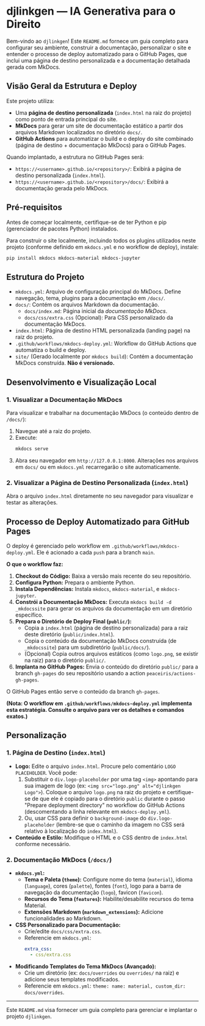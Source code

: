 # djlinkgen — IA Generativa para o Direito

Bem-vindo ao `djlinkgen`! Este `README.md` fornece um guia completo para configurar seu ambiente, construir a documentação, personalizar o site e entender o processo de deploy automatizado para o GitHub Pages, que inclui uma página de destino personalizada e a documentação detalhada gerada com MkDocs.

## Visão Geral da Estrutura e Deploy

Este projeto utiliza:
-   Uma **página de destino personalizada** (`index.html` na raiz do projeto) como ponto de entrada principal do site.
-   **MkDocs** para gerar um site de documentação estático a partir dos arquivos Markdown localizados no diretório `docs/`.
-   **GitHub Actions** para automatizar o build e o deploy do site combinado (página de destino + documentação MkDocs) para o GitHub Pages.

Quando implantado, a estrutura no GitHub Pages será:
-   `https://<username>.github.io/<repository>/`: Exibirá a página de destino personalizada (`index.html`).
-   `https://<username>.github.io/<repository>/docs/`: Exibirá a documentação gerada pelo MkDocs.

## Pré-requisitos

Antes de começar localmente, certifique-se de ter Python e pip (gerenciador de pacotes Python) instalados.

Para construir o site localmente, incluindo todos os plugins utilizados neste projeto (conforme definido em `mkdocs.yml` e no workflow de deploy), instale:
```bash
pip install mkdocs mkdocs-material mkdocs-jupyter
```

## Estrutura do Projeto

-   `mkdocs.yml`: Arquivo de configuração principal do MkDocs. Define navegação, tema, plugins para a documentação em `/docs/`.
-   `docs/`: Contém os arquivos Markdown da documentação.
    -   `docs/index.md`: Página inicial da *documentação MkDocs*.
    -   `docs/css/extra.css` (Opcional): Para CSS personalizado da documentação MkDocs.
-   `index.html`: Página de destino HTML personalizada (landing page) na raiz do projeto.
-   `.github/workflows/mkdocs-deploy.yml`: Workflow do GitHub Actions que automatiza o build e deploy.
-   `site/` (Gerado localmente por `mkdocs build`): Contém a documentação MkDocs construída. **Não é versionado.**

## Desenvolvimento e Visualização Local

### 1. Visualizar a Documentação MkDocs
Para visualizar e trabalhar na documentação MkDocs (o conteúdo dentro de `/docs/`):
1.  Navegue até a raiz do projeto.
2.  Execute:
    ```bash
    mkdocs serve
    ```
3.  Abra seu navegador em `http://127.0.0.1:8000`. Alterações nos arquivos em `docs/` ou em `mkdocs.yml` recarregarão o site automaticamente.

### 2. Visualizar a Página de Destino Personalizada (`index.html`)
Abra o arquivo `index.html` diretamente no seu navegador para visualizar e testar as alterações.

## Processo de Deploy Automatizado para GitHub Pages

O deploy é gerenciado pelo workflow em `.github/workflows/mkdocs-deploy.yml`. Ele é acionado a cada `push` para a branch `main`.

**O que o workflow faz:**
1.  **Checkout do Código:** Baixa a versão mais recente do seu repositório.
2.  **Configura Python:** Prepara o ambiente Python.
3.  **Instala Dependências:** Instala `mkdocs`, `mkdocs-material`, e `mkdocs-jupyter`.
4.  **Constrói a Documentação MkDocs:** Executa `mkdocs build -d _mkdocssite` para gerar os arquivos da documentação em um diretório específico.
5.  **Prepara o Diretório de Deploy Final (`public/`):**
    *   Copia a `index.html` (página de destino personalizada) para a raiz deste diretório (`public/index.html`).
    *   Copia o conteúdo da documentação MkDocs construída (de `_mkdocssite`) para um subdiretório (`public/docs/`).
    *   (Opcional) Copia outros arquivos estáticos (como `logo.png`, se existir na raiz) para o diretório `public/`.
6.  **Implanta no GitHub Pages:** Envia o conteúdo do diretório `public/` para a branch `gh-pages` do seu repositório usando a action `peaceiris/actions-gh-pages`.

O GitHub Pages então serve o conteúdo da branch `gh-pages`.

**(Nota: O workflow em `.github/workflows/mkdocs-deploy.yml` implementa esta estratégia. Consulte o arquivo para ver os detalhes e comandos exatos.)**

## Personalização

### 1. Página de Destino (`index.html`)
-   **Logo:** Edite o arquivo `index.html`. Procure pelo comentário `LOGO PLACEHOLDER`. Você pode:
    1.  Substituir o `div.logo-placeholder` por uma tag `<img>` apontando para sua imagem de logo (ex: `<img src="logo.png" alt="djlinkgen Logo">`). Coloque o arquivo `logo.png` na raiz do projeto e certifique-se de que ele é copiado para o diretório `public` durante o passo "Prepare deployment directory" no workflow do GitHub Actions (descomentando a linha relevante em `mkdocs-deploy.yml`).
    2.  Ou, usar CSS para definir o `background-image` do `div.logo-placeholder` (lembre-se que o caminho da imagem no CSS será relativo à localização do `index.html`).
-   **Conteúdo e Estilo:** Modifique o HTML e o CSS dentro de `index.html` conforme necessário.

### 2. Documentação MkDocs (`/docs/`)
-   **`mkdocs.yml`:**
    *   **Tema e Paleta (`theme`):** Configure nome do tema (`material`), idioma (`language`), cores (`palette`), fontes (`font`), logo para a barra de navegação da documentação (`logo`), favicon (`favicon`).
    *   **Recursos do Tema (`features`):** Habilite/desabilite recursos do tema Material.
    *   **Extensões Markdown (`markdown_extensions`):** Adicione funcionalidades ao Markdown.
-   **CSS Personalizado para Documentação:**
    *   Crie/edite `docs/css/extra.css`.
    *   Referencie em `mkdocs.yml`:
        ```yaml
        extra_css:
          - css/extra.css
        ```
-   **Modificando Templates do Tema MkDocs (Avançado):**
    *   Crie um diretório (ex: `docs/overrides` ou `overrides/` na raiz) e adicione seus templates modificados.
    *   Referencie em `mkdocs.yml`: `theme: name: material, custom_dir: docs/overrides`.

---

Este `README.md` visa fornecer um guia completo para gerenciar e implantar o projeto `djlinkgen`.
